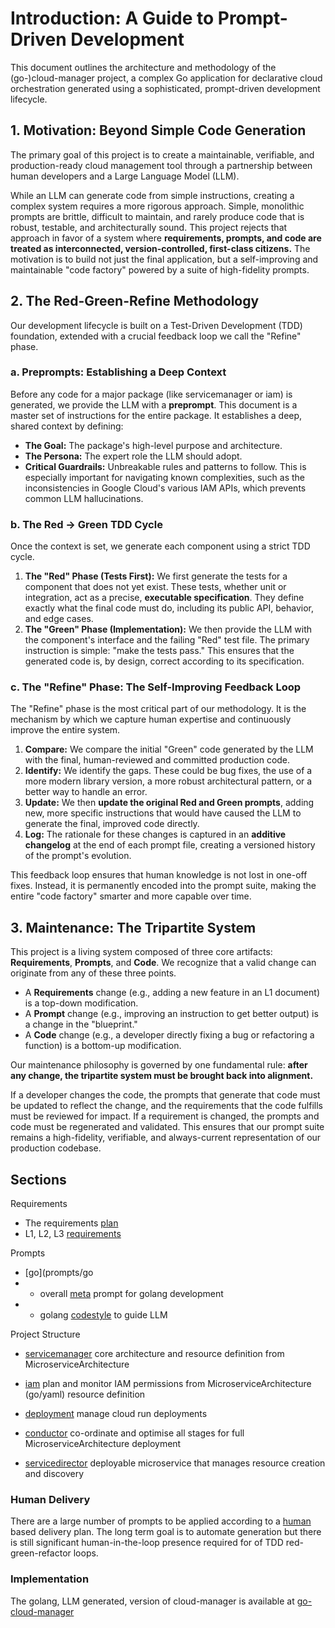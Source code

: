 # **Introduction: A Guide to Prompt-Driven Development**

This document outlines the architecture and methodology of the (go-)cloud-manager project, a complex Go application for declarative cloud orchestration generated using a sophisticated, prompt-driven development lifecycle.

## **1\. Motivation: Beyond Simple Code Generation**

The primary goal of this project is to create a maintainable, verifiable, and production-ready cloud management tool through a partnership between human developers and a Large Language Model (LLM).

While an LLM can generate code from simple instructions, creating a complex system requires a more rigorous approach. Simple, monolithic prompts are brittle, difficult to maintain, and rarely produce code that is robust, testable, and architecturally sound. This project rejects that approach in favor of a system where **requirements, prompts, and code are treated as interconnected, version-controlled, first-class citizens.** The motivation is to build not just the final application, but a self-improving and maintainable "code factory" powered by a suite of high-fidelity prompts.

## **2\. The Red-Green-Refine Methodology**

Our development lifecycle is built on a Test-Driven Development (TDD) foundation, extended with a crucial feedback loop we call the "Refine" phase.

### **a. Preprompts: Establishing a Deep Context**

Before any code for a major package (like servicemanager or iam) is generated, we provide the LLM with a **preprompt**. This document is a master set of instructions for the entire package. It establishes a deep, shared context by defining:

* **The Goal:** The package's high-level purpose and architecture.
* **The Persona:** The expert role the LLM should adopt.
* **Critical Guardrails:** Unbreakable rules and patterns to follow. This is especially important for navigating known complexities, such as the inconsistencies in Google Cloud's various IAM APIs, which prevents common LLM hallucinations.

### **b. The Red \-\> Green TDD Cycle**

Once the context is set, we generate each component using a strict TDD cycle.

1. **The "Red" Phase (Tests First):** We first generate the tests for a component that does not yet exist. These tests, whether unit or integration, act as a precise, **executable specification**. They define exactly what the final code must do, including its public API, behavior, and edge cases.
2. **The "Green" Phase (Implementation):** We then provide the LLM with the component's interface and the failing "Red" test file. The primary instruction is simple: "make the tests pass." This ensures that the generated code is, by design, correct according to its specification.

### **c. The "Refine" Phase: The Self-Improving Feedback Loop**

The "Refine" phase is the most critical part of our methodology. It is the mechanism by which we capture human expertise and continuously improve the entire system.

1. **Compare:** We compare the initial "Green" code generated by the LLM with the final, human-reviewed and committed production code.
2. **Identify:** We identify the gaps. These could be bug fixes, the use of a more modern library version, a more robust architectural pattern, or a better way to handle an error.
3. **Update:** We then **update the original Red and Green prompts**, adding new, more specific instructions that would have caused the LLM to generate the final, improved code directly.
4. **Log:** The rationale for these changes is captured in an **additive changelog** at the end of each prompt file, creating a versioned history of the prompt's evolution.

This feedback loop ensures that human knowledge is not lost in one-off fixes. Instead, it is permanently encoded into the prompt suite, making the entire "code factory" smarter and more capable over time.

## **3\. Maintenance: The Tripartite System**

This project is a living system composed of three core artifacts: **Requirements**, **Prompts**, and **Code**. We recognize that a valid change can originate from any of these three points.

* A **Requirements** change (e.g., adding a new feature in an L1 document) is a top-down modification.
* A **Prompt** change (e.g., improving an instruction to get better output) is a change in the "blueprint."
* A **Code** change (e.g., a developer directly fixing a bug or refactoring a function) is a bottom-up modification.

Our maintenance philosophy is governed by one fundamental rule: **after any change, the tripartite system must be brought back into alignment.**

If a developer changes the code, the prompts that generate that code must be updated to reflect the change, and the requirements that the code fulfills must be reviewed for impact. If a requirement is changed, the prompts and code must be regenerated and validated. This ensures that our prompt suite remains a high-fidelity, verifiable, and always-current representation of our production codebase.

## Sections

Requirements
* The requirements [plan](requirements_plan.md) 
* L1, L2, L3 [requirements](reqirements)  

Prompts
* [go](prompts/go
* * overall [meta](prompts/go/meta_prompt.md) prompt for golang development
* * golang [codestyle](prompts/go/golang_codestyle.md) to guide LLM 

Project Structure
* [servicemanager](prompts/go/servicemanager) core architecture and resource definition from MicroserviceArchitecture
* [iam](prompts/go/iam) plan and monitor IAM permissions from MicroserviceArchitecture (go/yaml) resource definition
* [deployment](prompts/go/deployment) manage cloud run deployments
* [conductor](prompts/go/conductor) co-ordinate and optimise all stages for full MicroserviceArchitecture deployment

* [servicedirector](prompts/go/servicedirector) deployable microservice that manages resource creation and discovery

### Human Delivery

There are a large number of prompts to be applied according to a [human](human_delivery) based
delivery plan. The long term goal is to automate generation but there is still significant human-in-the-loop presence
required for of TDD red-green-refactor loops.

### Implementation

The golang, LLM generated, version of cloud-manager is available at [go-cloud-manager](https://github.com/illmade-knight/go-cloud-manager)
